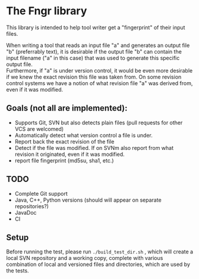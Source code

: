 The Fngr library
================

This library is intended to help tool writer get a "fingerprint" of their input files.

When writing a tool that reads an input file "a" and generates an output file "b" (preferrably text),
it is desirable if the output file "b" can contain the input filename ("a" in this case) that was used to generate
this specific output file.  
Furthermore, if "a" is under version control, it would be even more desirable if we knew the exact revision this file was taken from.
On some revision control systems we have a notion of what revision file "a" was derived from, even if it was modified.

Goals (not all are implemented):
-----------------------------------
* Supports Git, SVN but also detects plain files (pull requests for other VCS are welcomed)
* Automatically detect what version control a file is under.
* Report back the exact revision of the file
* Detect if the file was modified. If on SVNm also report from what revision it originated, even if it was modified.
* report file fingerprint (md5su, sha1, etc.)

TODO
----
* Complete Git support
* Java, C++, Python versions (should will appear on separate repositories?)
* JavaDoc
* CI

Setup
-----
Before running the test, please run `./build_test_dir.sh` , which will create a local SVN repository and a working copy, complete with various combination of local and versioned files and directories, which are used by the tests.
